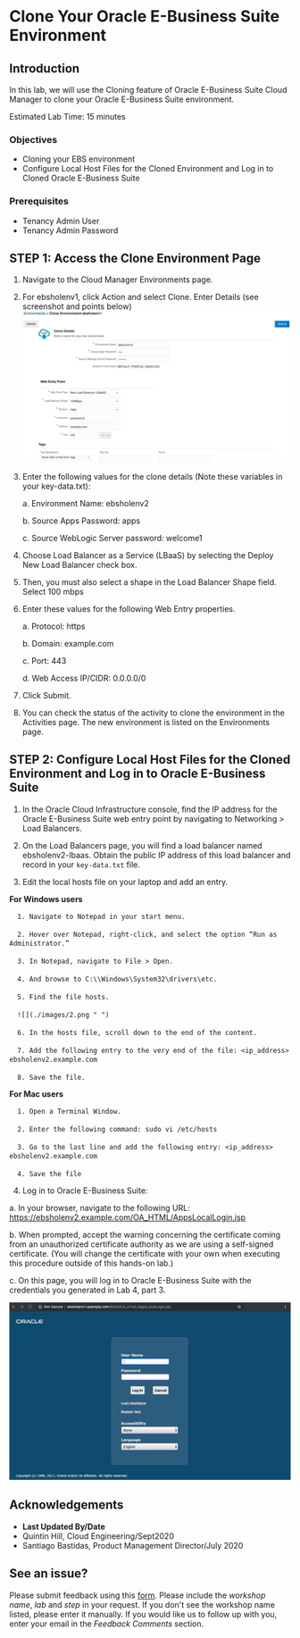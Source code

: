 # Clone Your Oracle E-Business Suite Environment

## Introduction
In this lab, we will use the Cloning feature of Oracle E-Business Suite Cloud Manager to clone your Oracle E-Business Suite environment.

Estimated Lab Time: 15 minutes

### Objectives
* Cloning your EBS environment
* Configure Local Host Files for the Cloned Environment and Log in to Cloned Oracle E-Business Suite

### Prerequisites
* Tenancy Admin User
* Tenancy Admin Password

## **STEP 1:** Access the Clone Environment Page

1. Navigate to the Cloud Manager Environments page.

2. For ebsholenv1, click Action and select Clone. Enter Details (see screenshot and points below)
  ![](./images/1.png " ")

3. Enter the following values for the clone details (Note these variables in your key-data.txt):

    a. Environment Name: ebsholenv2

    b. Source Apps Password: apps

    c. Source WebLogic Server password: welcome1

4. Choose Load Balancer as a Service (LBaaS) by selecting the Deploy New Load Balancer check box.

5. Then, you must also select a shape in the Load Balancer Shape field. Select 100 mbps

6. Enter these values for the following Web Entry properties.

    a. Protocol: https

    b. Domain: example.com

    c. Port: 443

    d. Web Access IP/CIDR: 0.0.0.0/0

7. Click Submit.

8. You can check the status of the activity to clone the environment in the Activities page. The new environment is listed on the Environments page.

## **STEP 2:** Configure Local Host Files for the Cloned Environment and Log in to Oracle E-Business Suite

1. In the Oracle Cloud Infrastructure console, find the IP address for the Oracle E-Business Suite web entry point by navigating to Networking > Load Balancers.

2. On the Load Balancers page, you will find a load balancer named ebsholenv2-lbaas. Obtain the public IP address of this load balancer and record in your ```key-data.txt``` file.

3. Edit the local hosts file on your laptop and add an entry.

  **For Windows users**

      1. Navigate to Notepad in your start menu.

      2. Hover over Notepad, right-click, and select the option “Run as Administrator.”

      3. In Notepad, navigate to File > Open.

      4. And browse to C:\\Windows\System32\drivers\etc.

      5. Find the file hosts.

      ![](./images/2.png " ")

      6. In the hosts file, scroll down to the end of the content.

      7. Add the following entry to the very end of the file: <ip_address> ebsholenv2.example.com

      8. Save the file.

  **For Mac users**

      1. Open a Terminal Window.

      2. Enter the following command: sudo vi /etc/hosts

      3. Go to the last line and add the following entry: <ip_address> ebsholenv2.example.com

      4. Save the file

4. Log in to Oracle E-Business Suite:

  a. In your browser, navigate to the following URL: https://ebsholenv2.example.com/OA_HTML/AppsLocalLogin.jsp

  b. When prompted, accept the warning concerning the certificate coming from an unauthorized certificate authority as we are using a self-signed certificate. (You will change the certificate with your own when executing this procedure outside of this hands-on lab.)

  c. On this page, you will log in to Oracle E-Business Suite with the credentials you generated in Lab 4, part 3.

  ![](./images/3.png " ")

## Acknowledgements

- **Last Updated By/Date** 
- Quintin Hill, Cloud Engineering/Sept2020
- Santiago Bastidas, Product Management Director/July 2020

## See an issue?
Please submit feedback using this [form](https://apexapps.oracle.com/pls/apex/f?p=133:1:::::P1_FEEDBACK:1). Please include the *workshop name*, *lab* and *step* in your request.  If you don't see the workshop name listed, please enter it manually. If you would like us to follow up with you, enter your email in the *Feedback Comments* section. 
